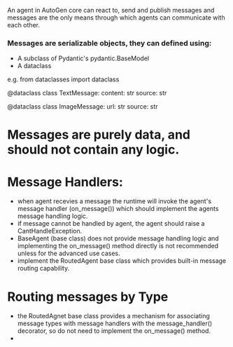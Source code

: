 An agent in AutoGen core can react to, send and publish messages and messages are the only means through which agents can communicate with each other.

### Messages are serializable objects, they can defined using:

* A subclass of Pydantic's pydantic.BaseModel
* A dataclass

e.g.
from dataclasses import dataclass

@dataclass
class TextMessage:
    content: str
    source: str

@dataclass
class ImageMessage:
    url: str
    source: str

# Messages are purely data, and should not contain any logic.

# Message Handlers:

* when agent recevies a message the runtime will invoke the agent's message handler (on_message()) which should implement the agents message handling logic.
* if message cannot be handled by agent, the agent should raise a CantHandleException.
* BaseAgent (base class) does not provide message handling logic and implementing the on_message() method directly is not recommended unless for the advanced use cases.
* implement the RoutedAgent base class which provides built-in message routing capability.

# Routing messages by Type

* the RoutedAgnet base class provides a mechanism for associating message types with message handlers with the message_handler() decorator, so do not need to implement the on_message() method.
*

